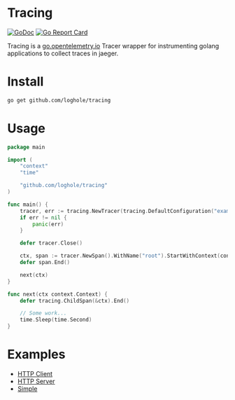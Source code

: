 # Tracing

[![GoDoc](https://pkg.go.dev/badge/github.com/loghole/tracing)](https://pkg.go.dev/github.com/loghole/tracing)
[![Go Report Card](https://goreportcard.com/badge/github.com/loghole/tracing)](https://goreportcard.com/report/github.com/loghole/tracing)

Tracing is a [go.opentelemetry.io](https://github.com/open-telemetry/opentelemetry-go) Tracer wrapper for instrumenting
golang applications to collect traces in jaeger.

# Install

```sh
go get github.com/loghole/tracing
```

# Usage

```go
package main

import (
	"context"
	"time"

	"github.com/loghole/tracing"
)

func main() {
	tracer, err := tracing.NewTracer(tracing.DefaultConfiguration("example", "udp://127.0.0.1:6831"))
	if err != nil {
		panic(err)
	}

	defer tracer.Close()

	ctx, span := tracer.NewSpan().WithName("root").StartWithContext(context.Background())
	defer span.End()

	next(ctx)
}

func next(ctx context.Context) {
	defer tracing.ChildSpan(&ctx).End()

	// Some work...
	time.Sleep(time.Second)
}
```

# Examples

- [HTTP Client](https://github.com/loghole/database/blob/28b566ea84fa086106479b85f08998a533b2a991/example/client/main.go)
- [HTTP Server](https://github.com/loghole/database/blob/28b566ea84fa086106479b85f08998a533b2a991/example/server/main.go)
- [Simple](https://github.com/loghole/database/blob/28b566ea84fa086106479b85f08998a533b2a991/example/simple/main.go)
